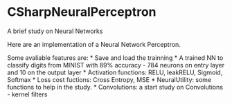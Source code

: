 # CSharpNeuralPerceptron
A brief study on Neural Networks

Here are an implementation of a Neural Network Perceptron.

Some avaliable features are:
    * Save and load the trainning
    * A trained NN to classify digits from MINIST with 89% accuracy - 784 neurons on entry layer and 10 on the output layer
    * Activation functions: RELU, leakRELU, Sigmoid, Softmax
    * Loss cost fuctions: Cross Entropy, MSE
    * NeuralUtility: some functions to help in the study.
    * Convolutions: a start study on Convolutions - kernel filters

